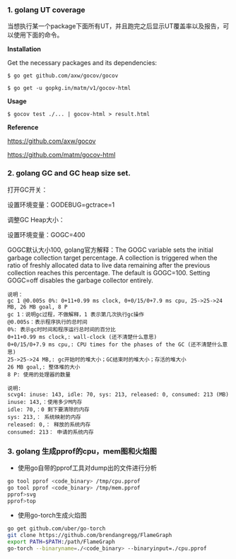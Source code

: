 ### 1. golang UT coverage
当想执行某一个package下面所有UT，并且跑完之后显示UT覆盖率以及报告，可以使用下面的命令。

**Installation**

Get the necessary packages and its dependencies:

`$ go get github.com/axw/gocov/gocov`

`$ go get -u gopkg.in/matm/v1/gocov-html`


**Usage**

`$ gocov test ./... | gocov-html > result.html`

**Reference**

https://github.com/axw/gocov

https://github.com/matm/gocov-html

### 2. golang GC and GC heap size set.
打开GC开关：

设置环境变量：GODEBUG=gctrace=1
    
调整GC Heap大小：

设置环境变量：GOGC=400

GOGC默认大小100, golang官方解释：The GOGC variable sets the initial garbage collection target percentage. A collection is triggered when the ratio of freshly allocated data to live data remaining after the previous collection reaches this percentage. The default is GOGC=100. Setting GOGC=off disables the garbage collector entirely. 
```
说明：
gc 1 @0.005s 0%: 0+11+0.99 ms clock, 0+0/15/0+7.9 ms cpu, 25->25->24 MB, 26 MB goal, 8 P
gc 1：说明gc过程，不做解释，1 表示第几次执行gc操作
@0.005s：表示程序执行的总时间
0%: 表示gc时时间和程序运行总时间的百分比
0+11+0.99 ms clock,: wall-clock (还不清楚什么意思)
0+0/15/0+7.9 ms cpu,: CPU times for the phases of the GC (还不清楚什么意思)
25->25->24 MB,: gc开始时的堆大小；GC结束时的堆大小；存活的堆大小
26 MB goal,: 整体堆的大小
8 P: 使用的处理器的数量

说明:
scvg4: inuse: 143, idle: 70, sys: 213, released: 0, consumed: 213 (MB)
inuse: 143,：使用多少M内存
idle: 70,：0 剩下要清除的内存
sys: 213,： 系统映射的内存
released: 0,： 释放的系统内存
consumed: 213： 申请的系统内存

```

### 3. golang 生成pprof的cpu，mem图和火焰图
+ 使用go自带的pprof工具对dump出的文件进行分析
```bash
go tool pprof <code_binary> /tmp/cpu.pprof
go tool pprof <code_binary> /tmp/mem.pprof
pprof>svg
pprof>top
```
+ 使用go-torch生成火焰图
```bash
go get github.com/uber/go-torch
git clone https://github.com/brendangregg/FlameGraph
export PATH=$PATH:/path/FlameGraph
go-torch --binaryname=./<code_binary> --binaryinput=./cpu.pprof
```
